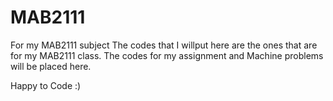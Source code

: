 # MAB2111
For my MAB2111 subject
The codes that I willput here are the ones that are for my MAB2111 class.
The codes for my assignment and Machine problems will be placed here.

Happy to Code :)

